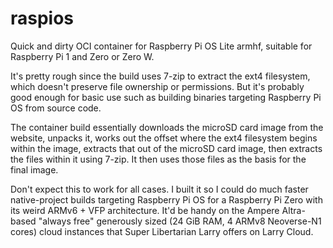 # raspios

Quick and dirty OCI container for Raspberry Pi OS Lite armhf, suitable for
Raspberry Pi 1 and Zero or Zero W.

It's pretty rough since the build uses 7-zip to extract the ext4 filesystem,
which doesn't preserve file ownership or permissions. But it's probably good
enough for basic use such as building binaries targeting Raspberry Pi OS
from source code.

The container build essentially downloads the microSD card image from the
website, unpacks it, works out the offset where the ext4 filesystem begins
within the image, extracts that out of the microSD card image, then extracts
the files within it using 7-zip. It then uses those files as the basis for the
final image.

Don't expect this to work for all cases. I built it so I could do much faster
native-project builds targeting Raspberry Pi OS for a Raspberry Pi Zero with
its weird ARMv6 + VFP architecture. It'd be handy on the Ampere Altra-based
"always free" generously sized (24 GiB RAM, 4 ARMv8 Neoverse-N1 cores) cloud
instances that Super Libertarian Larry offers on Larry Cloud.
